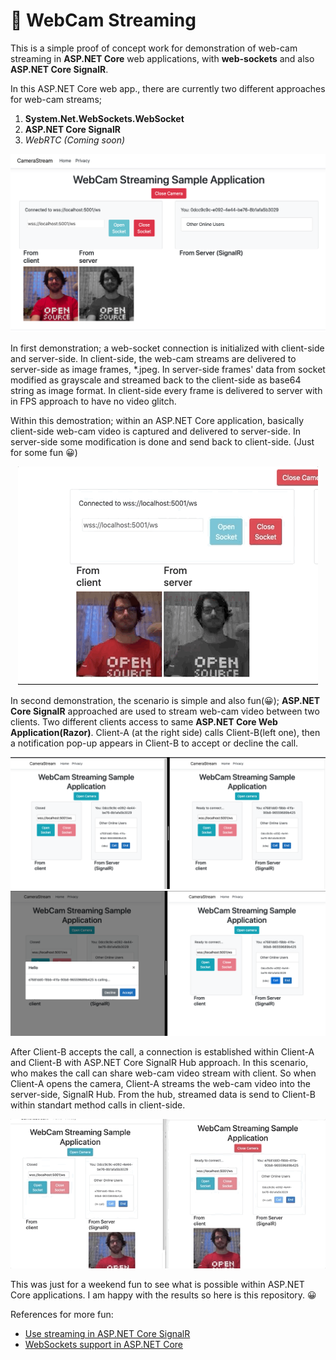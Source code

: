 # 🎥 WebCam Streaming 
 
This is a simple proof of concept work for demonstration of web-cam streaming in **ASP.NET Core** web applications, with **web-sockets** and also **ASP.NET Core SignalR**.
 
In this ASP.NET Core web app., there are currently two different approaches for web-cam streams;

1. **System.Net.WebSockets.WebSocket**
2. **ASP.NET Core SignalR**
3. _WebRTC (Coming soon)_

<p align="center"><img src="https://github.com/ardacetinkaya/WebCam-Streaming/blob/master/Example-1.png" width="650px"/></p>


In first demonstration; a web-socket connection is initialized with client-side and server-side. In client-side, the web-cam streams are delivered to server-side as image frames, *.jpeg. In server-side frames' data from socket modified as grayscale and streamed back to the client-side as base64 string as image format. In client-side every frame is delivered to server with in FPS approach to have no video glitch. 

Within this demostration; within an ASP.NET Core application, basically client-side web-cam video is captured and delivered to server-side. In server-side some modification is done and send back to client-side. (Just for some fun 😀)

 <p align="center"><img src="https://github.com/ardacetinkaya/WebCam-Streaming/blob/master/Example-1.gif"/></p>


In second demonstration, the scenario is simple and also fun(😀); **ASP.NET Core SignalR** approached are used to stream web-cam video between two clients. Two different clients access to same **ASP.NET Core Web Application(Razor)**. Client-A (at the right side) calls Client-B(left one), then a notification pop-up appears in Client-B to accept or decline the call.

<img src="https://github.com/ardacetinkaya/WebCam-Streaming/blob/master/Example-2.png" width="800px"/>

<img src="https://github.com/ardacetinkaya/WebCam-Streaming/blob/master/Example-3.png" width="800px"/>

After Client-B accepts the call, a connection is established within Client-A and Client-B with ASP.NET Core SignalR Hub approach. In this scenario, who makes the call can share web-cam video stream with client. So when Client-A opens the camera, Client-A streams the web-cam video into the server-side, SignalR Hub. From the hub, streamed data is send to Client-B within standart method calls in client-side.

 <p align="center"><img src="https://github.com/ardacetinkaya/WebCam-Streaming/blob/master/Example-2.gif"/></p>
 
This was just for a weekend fun to see what is possible within ASP.NET Core applications. I am happy with the results so here is this repository. 😀 

References for more fun:
- [Use streaming in ASP.NET Core SignalR](https://docs.microsoft.com/en-us/aspnet/core/signalr/streaming)
- [WebSockets support in ASP.NET Core](https://docs.microsoft.com/en-us/aspnet/core/fundamentals/websockets)
